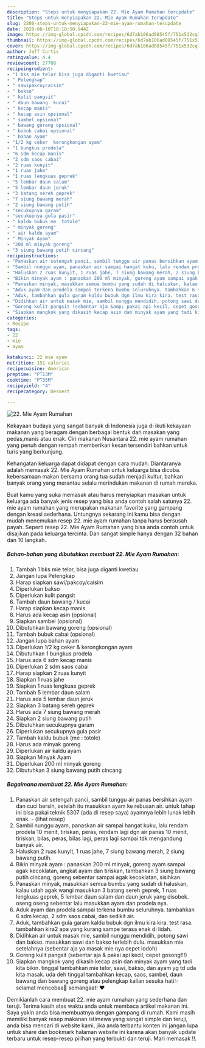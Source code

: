 ```yaml
---
description: "Steps untuk menyiapakan 22. Mie Ayam Rumahan terupdate"
title: "Steps untuk menyiapakan 22. Mie Ayam Rumahan terupdate"
slug: 2200-steps-untuk-menyiapakan-22-mie-ayam-rumahan-terupdate
date: 2020-08-10T18:18:50.944Z
image: https://img-global.cpcdn.com/recipes/6d7ab106ad08545f/751x532cq70/22-mie-ayam-rumahan-foto-resep-utama.jpg
thumbnail: https://img-global.cpcdn.com/recipes/6d7ab106ad08545f/751x532cq70/22-mie-ayam-rumahan-foto-resep-utama.jpg
cover: https://img-global.cpcdn.com/recipes/6d7ab106ad08545f/751x532cq70/22-mie-ayam-rumahan-foto-resep-utama.jpg
author: Jeff Curtis
ratingvalue: 4.4
reviewcount: 27708
recipeingredient:
- "1 bks mie telor bisa juga diganti kwetiau"
- " Pelengkap"
- " sawipakcoycaisim"
- " bakso"
- " kulit pangsit"
- " daun bawang  kucai"
- " kecap manis"
- " kecap asin opsional"
- " sambel opsional"
- " bawang goreng opsional"
- " bubuk cabai opsional"
- " bahan ayam"
- "1/2 kg ceker  kerongkongan ayam"
- "1 bungkus prodela"
- "6 sdm kecap manis"
- "2 sdm saos cabai"
- "2 ruas kunyit"
- "1 ruas jahe"
- "1 ruas lengkuas geprek"
- "5 lembar daun salam"
- "5 lembar daun jeruk"
- "3 batang sereh geprek"
- "7 siung bawang merah"
- "2 siung bawang putih"
- "secukupnya garam"
- "secukupnya gula pasir"
- " kaldu bubuk me  totole"
- " minyak goreng"
- " air kaldu ayam"
- " Minyak Ayam"
- "200 ml minyak goreng"
- "3 siung bawang putih cincang"
recipeinstructions:
- "Panaskan air setengah panci, sambil tunggu air panas bersihkan ayam dan cuci bersih, setelah itu masukkan ayam ke rebusan air. untuk tahap ini bisa pakai teknik 5307 (ada di resep saya) ayamnya lebih lunak lebih enak.           (lihat resep)"
- "Sambil nunggu ayam, panaskan air sampai hangat kuku, lalu rendam prodela 10 menit, tiriskan, peras, rendam lagi dgn air panas 10 menit, tiriskan, bilas, peras, bilas lagi, peras lagi sampai tdk mengandung banyak air."
- "Haluskan 2 ruas kunyit, 1 ruas jahe, 7 siung bawang merah, 2 siung bawang putih."
- "Bikin minyak ayam : panaskan 200 ml minyak, goreng ayam sampai agak kecoklatan, angkat ayam dan tiriskan, tambahkan 3 siung bawang putih cincang, goreng sebentar sampai agak kecoklatan, sisihkan."
- "Panaskan minyak, masukkan semua bumbu yang sudah di haluskan, kalau udah agak wangi masukkan 3 batang sereh geprek, 1 ruas lengkuas geprek, 5 lembar daun salam dan daun jeruk yang disobek. oseng oseng sebentar lalu masukkan ayam dan prodela nya."
- "Aduk ayam dan prodela sampai terkena bumbu seluruhnya. tambahkan 6 sdm kecap, 2 sdm saos cabai, dan sedikit air."
- "Aduk, tambahkan gula garam kaldu bubuk dgn ilmu kira kira. test rasa. tambahkan kira2 apa yang kurang sampe terasa enak di lidah."
- "Didihkan air untuk masak mie, sambil nunggu mendidih, potong sawi dan bakso. masukkan sawi dan bakso terlebih dulu. masukkan mie setelahnya (sebentar aja ya masak mie nya cepet lodoh)"
- "Goreng kulit pangsit (sebentar aja &amp; pakai api kecil, cepet gosong!!!)"
- "Siapkan mangkok yang dikasih kecap asin dan minyak ayam yang tadi kita bikin. tinggal tambahkan mie telor, sawi, bakso, dan ayam yg td uda kita masak. uda deh tinggal tambahkan kecap, saos, sambel, daun bawang dan bawang goreng atau pelengkap kalian sesuka hati✨ selamat mencobaa🤗 semangaat! ❤️"
categories:
- Recipe
tags:
- 22
- mie
- ayam

katakunci: 22 mie ayam 
nutrition: 151 calories
recipecuisine: American
preptime: "PT13M"
cooktime: "PT35M"
recipeyield: "4"
recipecategory: Dessert

---
```



![22. Mie Ayam Rumahan](https://img-global.cpcdn.com/recipes/6d7ab106ad08545f/751x532cq70/22-mie-ayam-rumahan-foto-resep-utama.jpg)

Kekayaan budaya yang sangat banyak di Indonesia juga di ikuti kekayaan makanan yang beragam dengan berbagai bentuk dari masakan yang pedas,manis atau enak. Ciri makanan Nusantara 22. mie ayam rumahan yang penuh dengan rempah memberikan kesan tersendiri bahkan untuk turis yang berkunjung.


Kehangatan keluarga dapat didapat dengan cara mudah. Diantaranya adalah memasak 22. Mie Ayam Rumahan untuk keluarga bisa dicoba. kebersamaan makan bersama orang tua sudah menjadi kultur, bahkan banyak orang yang merantau selalu merindukan makanan di rumah mereka.



Buat kamu yang suka memasak atau harus menyiapkan masakan untuk keluarga ada banyak jenis resep yang bisa anda contoh salah satunya 22. mie ayam rumahan yang merupakan makanan favorite yang gampang dengan kreasi sederhana. Untungnya sekarang ini kamu bisa dengan mudah menemukan resep 22. mie ayam rumahan tanpa harus bersusah payah.
Seperti resep 22. Mie Ayam Rumahan yang bisa anda contoh untuk disajikan pada keluarga tercinta. Dan sangat simple hanya dengan 32 bahan dan 10 langkah.


<!--inarticleads1-->

##### Bahan-bahan yang dibutuhkan membuat 22. Mie Ayam Rumahan:

1. Tambah 1 bks mie telor, bisa juga diganti kwetiau
1. Jangan lupa  Pelengkap
1. Harap siapkan  sawi/pakcoy/caisim
1. Diperlukan  bakso
1. Diperlukan  kulit pangsit
1. Tambah  daun bawang / kucai
1. Harap siapkan  kecap manis
1. Harus ada  kecap asin (opsional)
1. Siapkan  sambel (opsional)
1. Dibutuhkan  bawang goreng (opsional)
1. Tambah  bubuk cabai (opsional)
1. Jangan lupa  bahan ayam
1. Diperlukan 1/2 kg ceker &amp; kerongkongan ayam
1. Dibutuhkan 1 bungkus prodela
1. Harus ada 6 sdm kecap manis
1. Diperlukan 2 sdm saos cabai
1. Harap siapkan 2 ruas kunyit
1. Siapkan 1 ruas jahe
1. Siapkan 1 ruas lengkuas geprek
1. Tambah 5 lembar daun salam
1. Harus ada 5 lembar daun jeruk
1. Siapkan 3 batang sereh geprek
1. Harus ada 7 siung bawang merah
1. Siapkan 2 siung bawang putih
1. Dibutuhkan secukupnya garam
1. Diperlukan secukupnya gula pasir
1. Tambah  kaldu bubuk (me : totole)
1. Harus ada  minyak goreng
1. Diperlukan  air kaldu ayam
1. Siapkan  Minyak Ayam
1. Diperlukan 200 ml minyak goreng
1. Dibutuhkan 3 siung bawang putih cincang




<!--inarticleads2-->

##### Bagaimana membuat  22. Mie Ayam Rumahan:

1. Panaskan air setengah panci, sambil tunggu air panas bersihkan ayam dan cuci bersih, setelah itu masukkan ayam ke rebusan air. untuk tahap ini bisa pakai teknik 5307 (ada di resep saya) ayamnya lebih lunak lebih enak. -           (lihat resep)
1. Sambil nunggu ayam, panaskan air sampai hangat kuku, lalu rendam prodela 10 menit, tiriskan, peras, rendam lagi dgn air panas 10 menit, tiriskan, bilas, peras, bilas lagi, peras lagi sampai tdk mengandung banyak air.
1. Haluskan 2 ruas kunyit, 1 ruas jahe, 7 siung bawang merah, 2 siung bawang putih.
1. Bikin minyak ayam : panaskan 200 ml minyak, goreng ayam sampai agak kecoklatan, angkat ayam dan tiriskan, tambahkan 3 siung bawang putih cincang, goreng sebentar sampai agak kecoklatan, sisihkan.
1. Panaskan minyak, masukkan semua bumbu yang sudah di haluskan, kalau udah agak wangi masukkan 3 batang sereh geprek, 1 ruas lengkuas geprek, 5 lembar daun salam dan daun jeruk yang disobek. oseng oseng sebentar lalu masukkan ayam dan prodela nya.
1. Aduk ayam dan prodela sampai terkena bumbu seluruhnya. tambahkan 6 sdm kecap, 2 sdm saos cabai, dan sedikit air.
1. Aduk, tambahkan gula garam kaldu bubuk dgn ilmu kira kira. test rasa. tambahkan kira2 apa yang kurang sampe terasa enak di lidah.
1. Didihkan air untuk masak mie, sambil nunggu mendidih, potong sawi dan bakso. masukkan sawi dan bakso terlebih dulu. masukkan mie setelahnya (sebentar aja ya masak mie nya cepet lodoh)
1. Goreng kulit pangsit (sebentar aja &amp; pakai api kecil, cepet gosong!!!)
1. Siapkan mangkok yang dikasih kecap asin dan minyak ayam yang tadi kita bikin. tinggal tambahkan mie telor, sawi, bakso, dan ayam yg td uda kita masak. uda deh tinggal tambahkan kecap, saos, sambel, daun bawang dan bawang goreng atau pelengkap kalian sesuka hati✨ selamat mencobaa🤗 semangaat! ❤️




Demikianlah cara membuat 22. mie ayam rumahan yang sederhana dan teruji. Terima kasih atas waktu anda untuk membaca artikel makanan ini. Saya yakin anda bisa membuatnya dengan gampang di rumah. Kami masih memiliki banyak resep makanan istimewa yang sangat simple dan teruji, anda bisa mencari di website kami, jika anda terbantu konten ini jangan lupa untuk share dan bookmark halaman website ini karena akan banyak update terbaru untuk resep-resep pilihan yang terbukti dan teruji. Mari memasak !!. 
